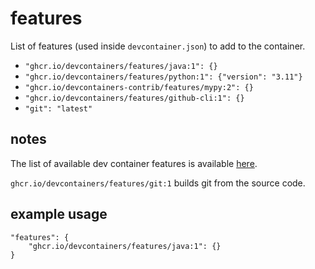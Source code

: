 # features

List of features (used inside `devcontainer.json`) to add to the container.

* `"ghcr.io/devcontainers/features/java:1": {}`
* `"ghcr.io/devcontainers/features/python:1": {"version": "3.11"}`
* `"ghcr.io/devcontainers-contrib/features/mypy:2": {}`
* `"ghcr.io/devcontainers/features/github-cli:1": {}`
* `"git": "latest"`

## notes

The list of available dev container features is available [here](https://containers.dev/features).

`ghcr.io/devcontainers/features/git:1` builds git from the source code.

## example usage

```jsonc
"features": {
    "ghcr.io/devcontainers/features/java:1": {}
}
```
